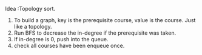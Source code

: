 Idea :Topology sort.
1. To build a graph, key is the prerequisite course, value is the course. Just like a topology.
2. Run BFS to decrease the in-degree if the prerequisite was taken.
3. If in-degree is 0, push into the queue.
4. check all courses have been enqueue once.